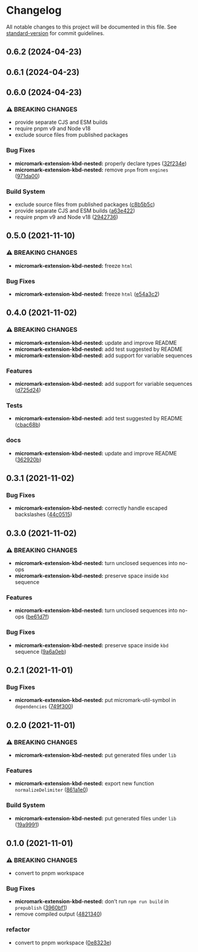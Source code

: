 # Changelog

All notable changes to this project will be documented in this file. See [standard-version](https://github.com/conventional-changelog/standard-version) for commit guidelines.

## 0.6.2 (2024-04-23)
## 0.6.1 (2024-04-23)
## 0.6.0 (2024-04-23)

### ⚠ BREAKING CHANGES

* provide separate CJS and ESM builds
* require pnpm v9 and Node v18
* exclude source files from published packages

### Bug Fixes

* **micromark-extension-kbd-nested:** properly declare types ([32f234e](https://github.com/shivjm/remark-extensions/commit/32f234ea361d9b681bfbbb4a1d72369d1cc3028f))
* **micromark-extension-kbd-nested:** remove `pnpm` from `engines` ([971da00](https://github.com/shivjm/remark-extensions/commit/971da00e08d99a6a6cb00d2e2c9bd8518c8d4798))


### Build System

* exclude source files from published packages ([c8b5b5c](https://github.com/shivjm/remark-extensions/commit/c8b5b5c19ea0fd0f5cedc5aa64294a1280b00504))
* provide separate CJS and ESM builds ([a63e422](https://github.com/shivjm/remark-extensions/commit/a63e4225c3911445289d6be9696df879fab944b6))
* require pnpm v9 and Node v18 ([2942736](https://github.com/shivjm/remark-extensions/commit/29427362a41692c964918ad6d9a3eabebfe4bbcb))

## 0.5.0 (2021-11-10)

### ⚠ BREAKING CHANGES

* **micromark-extension-kbd-nested:** freeze `html`

### Bug Fixes

* **micromark-extension-kbd-nested:** freeze `html` ([e54a3c2](https://github.com/shivjm/remark-extensions/commit/e54a3c2539d982cf40a7860ca52fb302d018a9d6))

## 0.4.0 (2021-11-02)

### ⚠ BREAKING CHANGES

* **micromark-extension-kbd-nested:** update and improve README
* **micromark-extension-kbd-nested:** add test suggested by README
* **micromark-extension-kbd-nested:** add support for variable sequences

### Features

* **micromark-extension-kbd-nested:** add support for variable sequences ([d725d24](https://github.com/shivjm/remark-extensions/commit/d725d24190649dfe0e7cb8e656b4571482c3554d))


### Tests

* **micromark-extension-kbd-nested:** add test suggested by README ([cbac68b](https://github.com/shivjm/remark-extensions/commit/cbac68b9dd584715be36f793b7a660aa541b9c87))


### docs

* **micromark-extension-kbd-nested:** update and improve README ([362920b](https://github.com/shivjm/remark-extensions/commit/362920b09578598c945720c2bb9e24130fdf48fb))

## 0.3.1 (2021-11-02)


### Bug Fixes

* **micromark-extension-kbd-nested:** correctly handle escaped backslashes ([44c0515](https://github.com/shivjm/remark-extensions/commit/44c05153761e7d4af86b877f71e1f74952f3fb7b))

## 0.3.0 (2021-11-02)


### ⚠ BREAKING CHANGES

* **micromark-extension-kbd-nested:** turn unclosed sequences into no-ops
* **micromark-extension-kbd-nested:** preserve space inside `kbd` sequence

### Features

* **micromark-extension-kbd-nested:** turn unclosed sequences into no-ops ([be61d7f](https://github.com/shivjm/remark-extensions/commit/be61d7f36f664adb025f7a1793d7ee87a589950f))


### Bug Fixes

* **micromark-extension-kbd-nested:** preserve space inside `kbd` sequence ([9a6a0eb](https://github.com/shivjm/remark-extensions/commit/9a6a0eb6f654ba469891d20d192df327e86340be))

## 0.2.1 (2021-11-01)


### Bug Fixes

* **micromark-extension-kbd-nested:** put micromark-util-symbol in `dependencies` ([749f300](https://github.com/shivjm/remark-extensions/commit/749f300964b95a286600b206fabdc8598c3d24e4))

## 0.2.0 (2021-11-01)


### ⚠ BREAKING CHANGES

* **micromark-extension-kbd-nested:** put generated files under `lib`

### Features

* **micromark-extension-kbd-nested:** export new function `normalizeDelimiter` ([861a1e0](https://github.com/shivjm/remark-extensions/commit/861a1e0a60bf18be462deabb44684c7a392d53f3))


### Build System

* **micromark-extension-kbd-nested:** put generated files under `lib` ([19a9991](https://github.com/shivjm/remark-extensions/commit/19a9991aee4004bedb614b6a9d09888a8ad43668))

## 0.1.0 (2021-11-01)


### ⚠ BREAKING CHANGES

* convert to pnpm workspace

### Bug Fixes

* **micromark-extension-kbd-nested:** don’t run `npm run build` in `prepublish` ([3960bf1](https://gh-shivjm/shivjm/remark-extensions/commit/3960bf10b40c42027bb86d051c22c40700c51064))
* remove compiled output ([4821340](https://gh-shivjm/shivjm/remark-extensions/commit/482134060eace480387f044494eb6c3a9b919300))


### refactor

* convert to pnpm workspace ([0e8323e](https://gh-shivjm/shivjm/remark-extensions/commit/0e8323e25127d7d060d3b299c40d0b666903bc8d))
